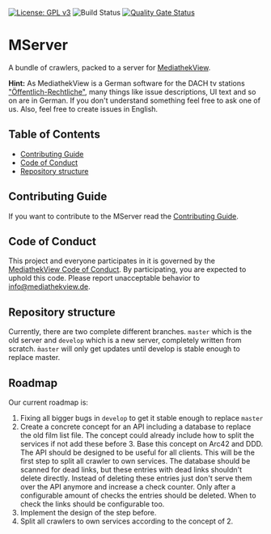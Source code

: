[![License: GPL v3](https://img.shields.io/badge/License-GPL%20v3-blue.svg)](http://www.gnu.org/licenses/gpl-3.0)
![Build Status](https://github.com/mediathekview/MServer/workflows/Build%20and%20test/badge.svg?branch=develop)
[![Quality Gate Status](https://sonarcloud.io/api/project_badges/measure?project=mediathekview_MServer&metric=alert_status)](https://sonarcloud.io/dashboard?id=mediathekview_MServer)

<!-- omit in toc -->

# MServer

A bundle of crawlers, packed to a server for [MediathekView](https://github.com/mediathekview).

**Hint:** As MediathekView is a German software for the DACH tv
stations ["Öffentlich-Rechtliche"](https://de.wikipedia.org/wiki/%C3%96ffentlich-rechtlicher_Rundfunk), many things like
issue descriptions, UI text and so on are in German. If you don't understand something feel free to ask one of us. Also,
feel free to create issues in English.

<!-- omit in toc -->

## Table of Contents

- [Contributing Guide](#contributing-guide)
- [Code of Conduct](#code-of-conduct)
- [Repository structure](#repository-structure)

## Contributing Guide

If you want to contribute to the MServer read
the [Contributing Guide](https://github.com/mediathekview/MServer/blob/develop/CONTRIBUTING.md).

## Code of Conduct

This project and everyone participates in it is governed by the
[MediathekView Code of Conduct](https://github.com/mediathekview/MServer/blob/develop/CODE_OF_CONDUCT.md). By
participating, you are expected to uphold this code. Please report unacceptable behavior to <info@mediathekview.de>.

## Repository structure

Currently, there are two complete different branches. `master` which is the old server and `develop` which is a new
server, completely written from scratch. `m̀aster` will only get updates until develop is stable enough to replace
master.

## Roadmap

Our current roadmap is:

1. Fixing all bigger bugs in `develop` to get it stable enough to replace `master`
2. Create a concrete concept for an API including a database to replace the old film list file. The concept could
   already include how to split the services if not add these before 3. Base this concept on Arc42 and DDD. The API
   should be designed to be useful for all clients. This will be the first step to split all crawler to own services.
   The database should be scanned for dead links, but these entries with dead links shouldn't delete directly. Instead
   of deleting these entries just don't serve them over the API anymore and increase a check counter. Only after a
   configurable amount of checks the entries should be deleted. When to check the links should be configurable too.
3. Implement the design of the step before.
4. Split all crawlers to own services according to the concept of 2.
